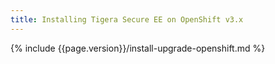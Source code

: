 ```yaml
---
title: Installing Tigera Secure EE on OpenShift v3.x
---
```


{% include {{page.version}}/install-upgrade-openshift.md %}
